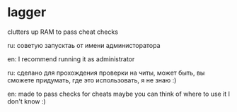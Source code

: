 # lagger
clutters up RAM to pass cheat checks

ru: советую запусктаь от имени администоратора

en: I recommend running it as administrator

ru: сделано для прохождения проверки на читы, может быть, вы сможете придумать, где это использовать, я не знаю :)

en: made to pass checks for cheats maybe you can think of where to use it I don't know :)
